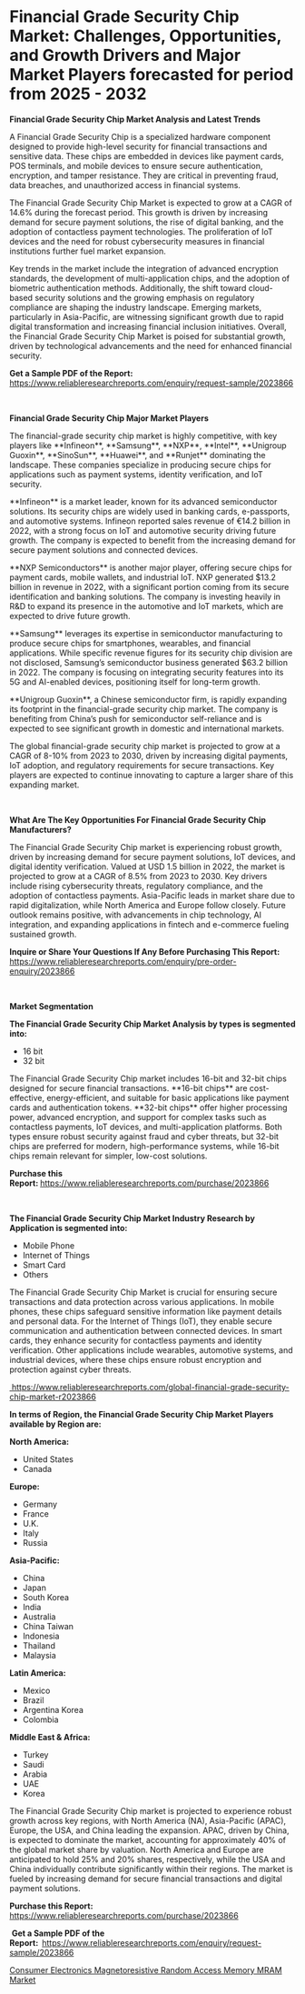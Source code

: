 <p><h1>Financial Grade Security Chip Market: Challenges, Opportunities, and Growth Drivers and Major Market Players forecasted for period from 2025 - 2032</h1></p><p><strong>Financial Grade Security Chip Market Analysis and Latest Trends</strong></p>
<p><p>A Financial Grade Security Chip is a specialized hardware component designed to provide high-level security for financial transactions and sensitive data. These chips are embedded in devices like payment cards, POS terminals, and mobile devices to ensure secure authentication, encryption, and tamper resistance. They are critical in preventing fraud, data breaches, and unauthorized access in financial systems.</p><p>The Financial Grade Security Chip Market is expected to grow at a CAGR of 14.6% during the forecast period. This growth is driven by increasing demand for secure payment solutions, the rise of digital banking, and the adoption of contactless payment technologies. The proliferation of IoT devices and the need for robust cybersecurity measures in financial institutions further fuel market expansion.</p><p>Key trends in the market include the integration of advanced encryption standards, the development of multi-application chips, and the adoption of biometric authentication methods. Additionally, the shift toward cloud-based security solutions and the growing emphasis on regulatory compliance are shaping the industry landscape. Emerging markets, particularly in Asia-Pacific, are witnessing significant growth due to rapid digital transformation and increasing financial inclusion initiatives. Overall, the Financial Grade Security Chip Market is poised for substantial growth, driven by technological advancements and the need for enhanced financial security.</p></p>
<p><strong>Get a Sample PDF of the Report:&nbsp;</strong> <a href="https://www.reliableresearchreports.com/enquiry/request-sample/2023866?utm_campaign=2009&utm_medium=2&utm_source=Github&utm_content=ia&utm_term=20012025&utm_id=financial-grade-security-chip">https://www.reliableresearchreports.com/enquiry/request-sample/2023866</a></p>
<p>&nbsp;</p>
<p><strong>Financial Grade Security Chip Major Market Players</strong></p>
<p><p>The financial-grade security chip market is highly competitive, with key players like **Infineon**, **Samsung**, **NXP**, **Intel**, **Unigroup Guoxin**, **SinoSun**, **Huawei**, and **Runjet** dominating the landscape. These companies specialize in producing secure chips for applications such as payment systems, identity verification, and IoT security.</p><p>**Infineon** is a market leader, known for its advanced semiconductor solutions. Its security chips are widely used in banking cards, e-passports, and automotive systems. Infineon reported sales revenue of €14.2 billion in 2022, with a strong focus on IoT and automotive security driving future growth. The company is expected to benefit from the increasing demand for secure payment solutions and connected devices.</p><p>**NXP Semiconductors** is another major player, offering secure chips for payment cards, mobile wallets, and industrial IoT. NXP generated $13.2 billion in revenue in 2022, with a significant portion coming from its secure identification and banking solutions. The company is investing heavily in R&D to expand its presence in the automotive and IoT markets, which are expected to drive future growth.</p><p>**Samsung** leverages its expertise in semiconductor manufacturing to produce secure chips for smartphones, wearables, and financial applications. While specific revenue figures for its security chip division are not disclosed, Samsung’s semiconductor business generated $63.2 billion in 2022. The company is focusing on integrating security features into its 5G and AI-enabled devices, positioning itself for long-term growth.</p><p>**Unigroup Guoxin**, a Chinese semiconductor firm, is rapidly expanding its footprint in the financial-grade security chip market. The company is benefiting from China’s push for semiconductor self-reliance and is expected to see significant growth in domestic and international markets.</p><p>The global financial-grade security chip market is projected to grow at a CAGR of 8-10% from 2023 to 2030, driven by increasing digital payments, IoT adoption, and regulatory requirements for secure transactions. Key players are expected to continue innovating to capture a larger share of this expanding market.</p></p>
<p>&nbsp;</p>
<p><strong>What Are The Key Opportunities For Financial Grade Security Chip Manufacturers?</strong></p>
<p><p>The Financial Grade Security Chip market is experiencing robust growth, driven by increasing demand for secure payment solutions, IoT devices, and digital identity verification. Valued at USD 1.5 billion in 2022, the market is projected to grow at a CAGR of 8.5% from 2023 to 2030. Key drivers include rising cybersecurity threats, regulatory compliance, and the adoption of contactless payments. Asia-Pacific leads in market share due to rapid digitalization, while North America and Europe follow closely. Future outlook remains positive, with advancements in chip technology, AI integration, and expanding applications in fintech and e-commerce fueling sustained growth.</p></p>
<p><strong>Inquire or Share Your Questions If Any Before Purchasing This Report:</strong> <a href="https://www.reliableresearchreports.com/enquiry/pre-order-enquiry/2023866?utm_campaign=2009&utm_medium=2&utm_source=Github&utm_content=ia&utm_term=20012025&utm_id=financial-grade-security-chip">https://www.reliableresearchreports.com/enquiry/pre-order-enquiry/2023866</a></p>
<p>&nbsp;</p>
<p><strong>Market Segmentation</strong></p>
<p><strong>The Financial Grade Security Chip Market Analysis by types is segmented into:</strong></p>
<p><ul><li>16 bit</li><li>32 bit</li></ul></p>
<p><p>The Financial Grade Security Chip market includes 16-bit and 32-bit chips designed for secure financial transactions. **16-bit chips** are cost-effective, energy-efficient, and suitable for basic applications like payment cards and authentication tokens. **32-bit chips** offer higher processing power, advanced encryption, and support for complex tasks such as contactless payments, IoT devices, and multi-application platforms. Both types ensure robust security against fraud and cyber threats, but 32-bit chips are preferred for modern, high-performance systems, while 16-bit chips remain relevant for simpler, low-cost solutions.</p></p>
<p><strong>Purchase this Report:&nbsp;</strong><a href="https://www.reliableresearchreports.com/purchase/2023866?utm_campaign=2009&utm_medium=2&utm_source=Github&utm_content=ia&utm_term=20012025&utm_id=financial-grade-security-chip">https://www.reliableresearchreports.com/purchase/2023866</a></p>
<p>&nbsp;</p>
<p><strong>The Financial Grade Security Chip Market Industry Research by Application is segmented into:</strong></p>
<p><ul><li>Mobile Phone</li><li>Internet of Things</li><li>Smart Card</li><li>Others</li></ul></p>
<p><p>The Financial Grade Security Chip Market is crucial for ensuring secure transactions and data protection across various applications. In mobile phones, these chips safeguard sensitive information like payment details and personal data. For the Internet of Things (IoT), they enable secure communication and authentication between connected devices. In smart cards, they enhance security for contactless payments and identity verification. Other applications include wearables, automotive systems, and industrial devices, where these chips ensure robust encryption and protection against cyber threats.</p></p>
<p><a href="https://www.reliableresearchreports.com/global-financial-grade-security-chip-market-r2023866?utm_campaign=2009&utm_medium=2&utm_source=Github&utm_content=ia&utm_term=20012025&utm_id=financial-grade-security-chip">&nbsp;https://www.reliableresearchreports.com/global-financial-grade-security-chip-market-r2023866</a></p>
<p><strong>In terms of Region, the Financial Grade Security Chip Market Players available by Region are:</strong></p>
<p>
    <p> <strong> North America: </strong>
        <ul>
            <li>United States</li>
            <li>Canada</li>
        </ul>
        </p> 
    <p> <strong> Europe: </strong>
        <ul>
            <li>Germany</li>
            <li>France</li>
            <li>U.K.</li>
            <li>Italy</li>
            <li>Russia</li>
        </ul>
        </p> 
    <p> <strong> Asia-Pacific: </strong>
        <ul>
            <li>China</li>
            <li>Japan</li>
            <li>South Korea</li>
            <li>India</li>
            <li>Australia</li>
            <li>China Taiwan</li>
            <li>Indonesia</li>
            <li>Thailand</li>
            <li>Malaysia</li>
        </ul>
        </p> 
    <p> <strong> Latin America: </strong>
        <ul>
            <li>Mexico</li>
            <li>Brazil</li>
            <li>Argentina Korea</li>
            <li>Colombia</li>
        </ul>
        </p> 
    <p> <strong> Middle East & Africa: </strong>
        <ul>
            <li>Turkey</li>
            <li>Saudi</li>
            <li>Arabia</li>
            <li>UAE</li>
            <li>Korea</li>
        </ul>
    </p>
    </p>
<p><p>The Financial Grade Security Chip market is projected to experience robust growth across key regions, with North America (NA), Asia-Pacific (APAC), Europe, the USA, and China leading the expansion. APAC, driven by China, is expected to dominate the market, accounting for approximately 40% of the global market share by valuation. North America and Europe are anticipated to hold 25% and 20% shares, respectively, while the USA and China individually contribute significantly within their regions. The market is fueled by increasing demand for secure financial transactions and digital payment solutions.</p></p>
<p><strong>Purchase this Report: </strong><a href="https://www.reliableresearchreports.com/purchase/2023866?utm_campaign=2009&utm_medium=2&utm_source=Github&utm_content=ia&utm_term=20012025&utm_id=financial-grade-security-chip">https://www.reliableresearchreports.com/purchase/2023866</a></p>
<p>&nbsp;<strong>Get a Sample PDF of the Report:&nbsp;&nbsp;</strong><a href="https://www.reliableresearchreports.com/enquiry/request-sample/2023866?utm_campaign=2009&utm_medium=2&utm_source=Github&utm_content=ia&utm_term=20012025&utm_id=financial-grade-security-chip">https://www.reliableresearchreports.com/enquiry/request-sample/2023866</a></p>
<p><strong></strong></p>
<p><p><a href="https://github.com/marloy8/Market-Research-Report-List-6/blob/main/consumer-electronics-magnetoresistive-random-access-memory-mram-market.md?utm_campaign=2009&utm_medium=2&utm_source=Github&utm_content=ia&utm_term=20012025&utm_id=financial-grade-security-chip">Consumer Electronics Magnetoresistive Random Access Memory MRAM Market</a></p></p>